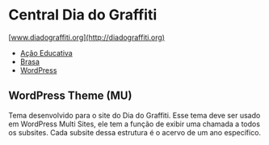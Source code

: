 # Central Dia do Graffiti #

[www.diadograffiti.org](http://diadograffiti.org)

* [Ação Educativa](http://acaoeducativa.org.br/)
* [Brasa](http://brasa.art.br/)
* [WordPress](https://br.wordpress.com/)

## WordPress Theme (MU) ##

Tema desenvolvido para o site do Dia do Graffiti. Esse tema deve ser usado em WordPress Multi Sites, ele tem a função de exibir uma chamada a todos os subsites. Cada subsite dessa estrutura é o acervo de um ano específico.